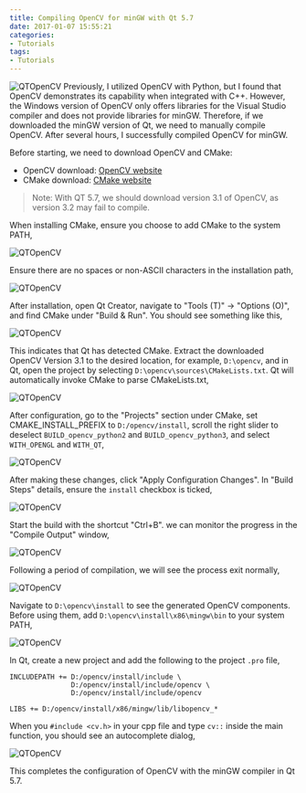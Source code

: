 ```yaml
---
title: Compiling OpenCV for minGW with Qt 5.7
date: 2017-01-07 15:55:21
categories:
- Tutorials
tags:
- Tutorials
---
```


![QTOpenCV](/uploads/images/0000/QTOpenCV.jpg)
Previously, I utilized OpenCV with Python, but I found that OpenCV demonstrates its capability when integrated with C++. However, the Windows version of OpenCV only offers libraries for the Visual Studio compiler and does not provide libraries for minGW. Therefore, if we downloaded the minGW version of Qt, we need to manually compile OpenCV. After several hours, I successfully compiled OpenCV for minGW.

<!-- more -->

Before starting, we need to download OpenCV and CMake:

* OpenCV download: [OpenCV website](http://opencv.org/downloads.html)
* CMake download: [CMake website](https://cmake.org/download/)

> Note: With QT 5.7, we should download version 3.1 of OpenCV, as version 3.2 may fail to compile.

When installing CMake, ensure you choose to add CMake to the system PATH,

![QTOpenCV](/uploads/images/2017/QTOpenCV1.png)

Ensure there are no spaces or non-ASCII characters in the installation path,

![QTOpenCV](/uploads/images/2017/QTOpenCV2.png)

After installation, open Qt Creator, navigate to "Tools (T)" -> "Options (O)", and find CMake under "Build & Run". You should see something like this,

![QTOpenCV](/uploads/images/2017/QTOpenCV3.png)

This indicates that Qt has detected CMake. Extract the downloaded OpenCV Version 3.1 to the desired location, for example, `D:\opencv`, and in Qt, open the project by selecting `D:\opencv\sources\CMakeLists.txt`. Qt will automatically invoke CMake to parse CMakeLists.txt,

![QTOpenCV](/uploads/images/2017/QTOpenCV4.png)

After configuration, go to the "Projects" section under CMake, set CMAKE_INSTALL_PREFIX to `D:/opencv/install`, scroll the right slider to deselect `BUILD_opencv_python2` and `BUILD_opencv_python3`, and select `WITH_OPENGL` and `WITH_QT`,

![QTOpenCV](/uploads/images/2017/QTOpenCV5.png)

After making these changes, click "Apply Configuration Changes". In "Build Steps" details, ensure the `install` checkbox is ticked,

![QTOpenCV](/uploads/images/2017/QTOpenCV6.png)

Start the build with the shortcut "Ctrl+B". we can monitor the progress in the "Compile Output" window,

![QTOpenCV](/uploads/images/2017/QTOpenCV7.png)

Following a period of compilation, we will see the process exit normally,

![QTOpenCV](/uploads/images/2017/QTOpenCV8.png)

Navigate to `D:\opencv\install` to see the generated OpenCV components. Before using them, add `D:\opencv\install\x86\mingw\bin` to your system PATH,

![QTOpenCV](/uploads/images/2017/QTOpenCV9.png)

In Qt, create a new project and add the following to the project `.pro` file,

```
INCLUDEPATH += D:/opencv/install/include \
               D:/opencv/install/include/opencv \
               D:/opencv/install/include/opencv

LIBS += D:/opencv/install/x86/mingw/lib/libopencv_*
```

When you `#include <cv.h>` in your cpp file and type `cv::` inside the main function, you should see an autocomplete dialog,

![QTOpenCV](/uploads/images/2017/QTOpenCV10.png)

This completes the configuration of OpenCV with the minGW compiler in Qt 5.7.
